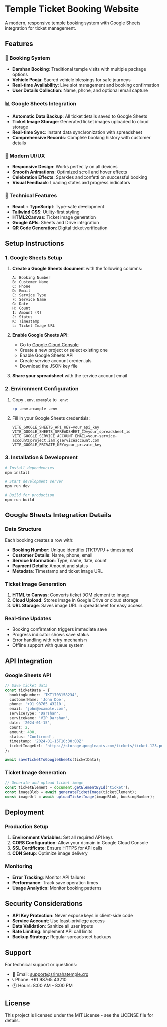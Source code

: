 # Temple Ticket Booking Website

A modern, responsive temple booking system with Google Sheets integration for ticket management.

## Features

### 🎫 Booking System
- **Darshan Booking**: Traditional temple visits with multiple package options
- **Vehicle Pooja**: Sacred vehicle blessings for safe journeys
- **Real-time Availability**: Live slot management and booking confirmation
- **User Details Collection**: Name, phone, and optional email capture

### 📊 Google Sheets Integration
- **Automatic Data Backup**: All ticket details saved to Google Sheets
- **Ticket Image Storage**: Generated ticket images uploaded to cloud storage
- **Real-time Sync**: Instant data synchronization with spreadsheet
- **Comprehensive Records**: Complete booking history with customer details

### 🎨 Modern UI/UX
- **Responsive Design**: Works perfectly on all devices
- **Smooth Animations**: Optimized scroll and hover effects
- **Celebration Effects**: Sparkles and confetti on successful booking
- **Visual Feedback**: Loading states and progress indicators

### 🔧 Technical Features
- **React + TypeScript**: Type-safe development
- **Tailwind CSS**: Utility-first styling
- **HTML2Canvas**: Ticket image generation
- **Google APIs**: Sheets and Drive integration
- **QR Code Generation**: Digital ticket verification

## Setup Instructions

### 1. Google Sheets Setup

1. **Create a Google Sheets document** with the following columns:
   ```
   A: Booking Number
   B: Customer Name
   C: Phone
   D: Email
   E: Service Type
   F: Service Name
   G: Date
   H: Count
   I: Amount (₹)
   J: Status
   K: Timestamp
   L: Ticket Image URL
   ```

2. **Enable Google Sheets API**:
   - Go to [Google Cloud Console](https://console.cloud.google.com/)
   - Create a new project or select existing one
   - Enable Google Sheets API
   - Create service account credentials
   - Download the JSON key file

3. **Share your spreadsheet** with the service account email

### 2. Environment Configuration

1. Copy `.env.example` to `.env`:
   ```bash
   cp .env.example .env
   ```

2. Fill in your Google Sheets credentials:
   ```env
   VITE_GOOGLE_SHEETS_API_KEY=your_api_key
   VITE_GOOGLE_SHEETS_SPREADSHEET_ID=your_spreadsheet_id
   VITE_GOOGLE_SERVICE_ACCOUNT_EMAIL=your-service-account@project.iam.gserviceaccount.com
   VITE_GOOGLE_PRIVATE_KEY=your_private_key
   ```

### 3. Installation & Development

```bash
# Install dependencies
npm install

# Start development server
npm run dev

# Build for production
npm run build
```

## Google Sheets Integration Details

### Data Structure
Each booking creates a row with:
- **Booking Number**: Unique identifier (TKT/VPJ + timestamp)
- **Customer Details**: Name, phone, email
- **Service Information**: Type, name, date, count
- **Payment Details**: Amount and status
- **Metadata**: Timestamp and ticket image URL

### Ticket Image Generation
1. **HTML to Canvas**: Converts ticket DOM element to image
2. **Cloud Upload**: Stores image in Google Drive or cloud storage
3. **URL Storage**: Saves image URL in spreadsheet for easy access

### Real-time Updates
- Booking confirmation triggers immediate save
- Progress indicator shows save status
- Error handling with retry mechanism
- Offline support with queue system

## API Integration

### Google Sheets API
```typescript
// Save ticket data
const ticketData = {
  bookingNumber: 'TKT1703158234',
  customerName: 'John Doe',
  phone: '+91 98765 43210',
  email: 'john@example.com',
  serviceType: 'Darshan',
  serviceName: 'VIP Darshan',
  date: '2024-01-15',
  count: 2,
  amount: 400,
  status: 'Confirmed',
  timestamp: '2024-01-15T10:30:00Z',
  ticketImageUrl: 'https://storage.googleapis.com/tickets/ticket-123.png'
};

await saveTicketToGoogleSheets(ticketData);
```

### Ticket Image Generation
```typescript
// Generate and upload ticket image
const ticketElement = document.getElementById('ticket');
const imageBlob = await generateTicketImage(ticketElement);
const imageUrl = await uploadTicketImage(imageBlob, bookingNumber);
```

## Deployment

### Production Setup
1. **Environment Variables**: Set all required API keys
2. **CORS Configuration**: Allow your domain in Google Cloud Console
3. **SSL Certificate**: Ensure HTTPS for API calls
4. **CDN Setup**: Optimize image delivery

### Monitoring
- **Error Tracking**: Monitor API failures
- **Performance**: Track save operation times
- **Usage Analytics**: Monitor booking patterns

## Security Considerations

- **API Key Protection**: Never expose keys in client-side code
- **Service Account**: Use least-privilege access
- **Data Validation**: Sanitize all user inputs
- **Rate Limiting**: Implement API call limits
- **Backup Strategy**: Regular spreadsheet backups

## Support

For technical support or questions:
- 📧 Email: support@srimahatemple.org
- 📞 Phone: +91 98765 43210
- 🕐 Hours: 8:00 AM - 8:00 PM

## License

This project is licensed under the MIT License - see the LICENSE file for details.